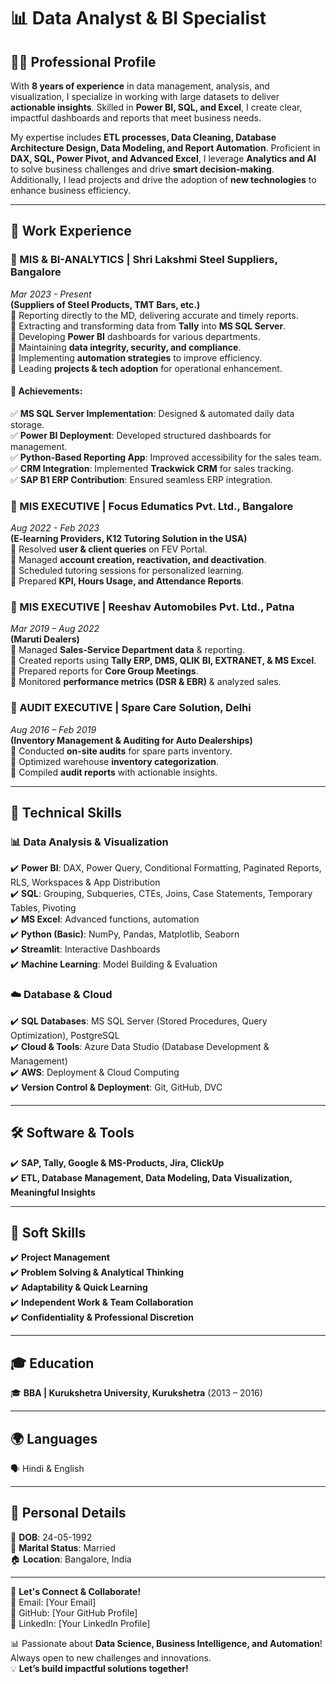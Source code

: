 # 📊 Data Analyst & BI Specialist

## 👨‍💻 Professional Profile
With **8 years of experience** in data management, analysis, and visualization, I specialize in working with large datasets to deliver **actionable insights**. Skilled in **Power BI, SQL, and Excel**, I create clear, impactful dashboards and reports that meet business needs.

My expertise includes **ETL processes, Data Cleaning, Database Architecture Design, Data Modeling, and Report Automation**. Proficient in **DAX, SQL, Power Pivot, and Advanced Excel**, I leverage **Analytics and AI** to solve business challenges and drive **smart decision-making**. Additionally, I lead projects and drive the adoption of **new technologies** to enhance business efficiency.

---

## 🏢 Work Experience
### **📌 MIS & BI-ANALYTICS | Shri Lakshmi Steel Suppliers, Bangalore**  
*Mar 2023 - Present*  
**(Suppliers of Steel Products, TMT Bars, etc.)**  
🔹 Reporting directly to the MD, delivering accurate and timely reports.  
🔹 Extracting and transforming data from **Tally** into **MS SQL Server**.  
🔹 Developing **Power BI** dashboards for various departments.  
🔹 Maintaining **data integrity, security, and compliance**.  
🔹 Implementing **automation strategies** to improve efficiency.  
🔹 Leading **projects & tech adoption** for operational enhancement.  

#### 🚀 Achievements:
✅ **MS SQL Server Implementation**: Designed & automated daily data storage.  
✅ **Power BI Deployment**: Developed structured dashboards for management.  
✅ **Python-Based Reporting App**: Improved accessibility for the sales team.  
✅ **CRM Integration**: Implemented **Trackwick CRM** for sales tracking.  
✅ **SAP B1 ERP Contribution**: Ensured seamless ERP integration.  

### **📌 MIS EXECUTIVE | Focus Edumatics Pvt. Ltd., Bangalore**  
*Aug 2022 - Feb 2023*  
**(E-learning Providers, K12 Tutoring Solution in the USA)**  
🔹 Resolved **user & client queries** on FEV Portal.  
🔹 Managed **account creation, reactivation, and deactivation**.  
🔹 Scheduled tutoring sessions for personalized learning.  
🔹 Prepared **KPI, Hours Usage, and Attendance Reports**.  

### **📌 MIS EXECUTIVE | Reeshav Automobiles Pvt. Ltd., Patna**  
*Mar 2019 – Aug 2022*  
**(Maruti Dealers)**  
🔹 Managed **Sales-Service Department data** & reporting.  
🔹 Created reports using **Tally ERP, DMS, QLIK BI, EXTRANET, & MS Excel**.  
🔹 Prepared reports for **Core Group Meetings**.  
🔹 Monitored **performance metrics (DSR & EBR)** & analyzed sales.  

### **📌 AUDIT EXECUTIVE | Spare Care Solution, Delhi**  
*Aug 2016 – Feb 2019*  
**(Inventory Management & Auditing for Auto Dealerships)**  
🔹 Conducted **on-site audits** for spare parts inventory.  
🔹 Optimized warehouse **inventory categorization**.  
🔹 Compiled **audit reports** with actionable insights.  

---

## 🔧 Technical Skills
### **📊 Data Analysis & Visualization**
✔️ **Power BI**: DAX, Power Query, Conditional Formatting, Paginated Reports, RLS, Workspaces & App Distribution  
✔️ **SQL**: Grouping, Subqueries, CTEs, Joins, Case Statements, Temporary Tables, Pivoting  
✔️ **MS Excel**: Advanced functions, automation  
✔️ **Python (Basic)**: NumPy, Pandas, Matplotlib, Seaborn  
✔️ **Streamlit**: Interactive Dashboards  
✔️ **Machine Learning**: Model Building & Evaluation  

### **☁️ Database & Cloud**
✔️ **SQL Databases**: MS SQL Server (Stored Procedures, Query Optimization), PostgreSQL  
✔️ **Cloud & Tools**: Azure Data Studio (Database Development & Management)  
✔️ **AWS**: Deployment & Cloud Computing  
✔️ **Version Control & Deployment**: Git, GitHub, DVC  

---

## 🛠️ Software & Tools
✔️ **SAP, Tally, Google & MS-Products, Jira, ClickUp**  
✔️ **ETL, Database Management, Data Modeling, Data Visualization, Meaningful Insights**  

---

## 🤝 Soft Skills
✔️ **Project Management**  
✔️ **Problem Solving & Analytical Thinking**  
✔️ **Adaptability & Quick Learning**  
✔️ **Independent Work & Team Collaboration**  
✔️ **Confidentiality & Professional Discretion**  

---

## 🎓 Education
🎓 **BBA | Kurukshetra University, Kurukshetra** (2013 – 2016)  

---

## 🌍 Languages
🗣️ Hindi & English  

---

## 📍 Personal Details
📅 **DOB**: 24-05-1992  
💍 **Marital Status**: Married  
🏠 **Location**: Bangalore, India  

---

🚀 **Let's Connect & Collaborate!**  
📩 Email: [Your Email]  
🔗 GitHub: [Your GitHub Profile]  
🔗 LinkedIn: [Your LinkedIn Profile]  

📊 Passionate about **Data Science, Business Intelligence, and Automation**! Always open to new challenges and innovations.  
💡 **Let’s build impactful solutions together!**



<!--
**dinesh008luck/dinesh008Luck** is a ✨ _special_ ✨ repository because its `README.md` (this file) appears on your GitHub profile.

Here are some ideas to get you started:

- 🔭 I’m currently working on ...
- 🌱 I’m currently learning ...
- 👯 I’m looking to collaborate on ...
- 🤔 I’m looking for help with ...
- 💬 Ask me about ...
- 📫 How to reach me: ...
- 😄 Pronouns: ...
- ⚡ Fun fact: ...
-->
